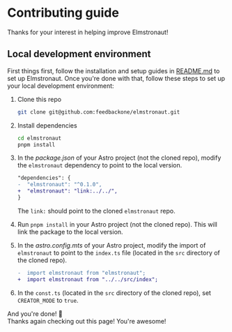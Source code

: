 # Contributing guide

Thanks for your interest in helping improve Elmstronaut!

## Local development environment
First things first, follow the installation and setup guides in [README.md](/README.md) to set up Elmstronaut. Once you're done with that, follow these steps to set up your local development environment:

1.  Clone this repo
    ```sh
    git clone git@github.com:feedbackone/elmstronaut.git
    ```

2.  Install dependencies
    ```sh
    cd elmstronaut
    pnpm install
    ```

3.  In the _package.json_ of your Astro project (not the cloned repo), modify the `elmstronaut` dependency to point to the local version.
    ```diff
    "dependencies": {
    -  "elmstronaut": "^0.1.0",
    +  "elmstronaut": "link:../../",
    }
    ```
    The `link:` should point to the cloned `elmstronaut` repo.

4.  Run `pnpm install` in your Astro project (not the cloned repo). This will link the package to the local version.

5.  In the _astro.config.mts_ of your Astro project, modify the import of `elmstronaut` to point to the `index.ts` file (located in the `src` directory of the cloned repo).
    ```diff
    -  import elmstronaut from "elmstronaut";
    +  import elmstronaut from "../../src/index";
    ```

6. In the `const.ts` (located in the `src` directory of the cloned repo), set `CREATOR_MODE` to `true`.

And you're done! 🎉  
Thanks again checking out this page! You're awesome!